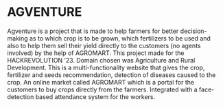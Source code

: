# AGVENTURE
Agventure is a project that is made to help farmers for better decision-making as to which crop is to be grown, which fertilizers to be used and also to help them sell their yield directly to the customers (no agents involved) by the help of AGROMART.
This project made for the HACKREVOLUTION ’23. Domain chosen was Agriculture and Rural Development. This is a multi-functionality website that gives the crop, fertilizer and seeds recommendation, detection of diseases caused to the crop. An online market called AGROMART which is a portal for the customers to buy crops directly from the farmers. Integrated with a face-detection based attendance system for the workers.
